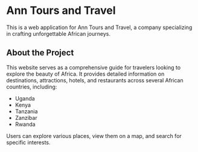 # Ann Tours and Travel

This is a web application for Ann Tours and Travel, a company specializing in crafting unforgettable African journeys.

## About the Project

This website serves as a comprehensive guide for travelers looking to explore the beauty of Africa. It provides detailed information on destinations, attractions, hotels, and restaurants across several African countries, including:

- Uganda
- Kenya
- Tanzania
- Zanzibar
- Rwanda

Users can explore various places, view them on a map, and search for specific interests.
